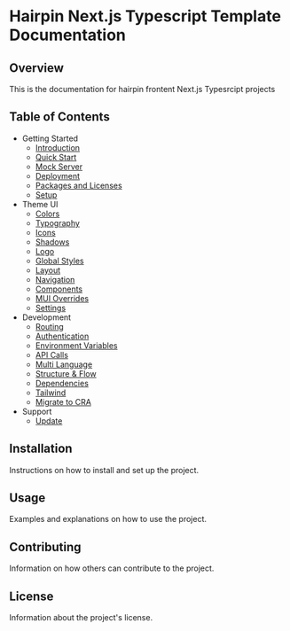 # Hairpin Next.js Typescript Template Documentation



## Overview
This is the documentation for hairpin frontent Next.js Typesrcipt projects

## Table of Contents

- Getting Started
  - [Introduction](docs/getting-started/intro.md)
  - [Quick Start](docs/getting-started/quick-start.md)
  - [Mock Server](docs/getting-started/mock-server.md)
  - [Deployment](docs/getting-started/deployment.md)
  - [Packages and Licenses](docs/getting-started/packages-licenses.md)
  - [Setup](docs/getting-started/setup.md)
- Theme UI
  - [Colors](docs/theme-ui/colors.md)
  - [Typography](docs/theme-ui/typography.md)
  - [Icons](docs/theme-ui/icons.md)
  - [Shadows](docs/theme-ui/shadows.md)
  - [Logo](docs/theme-ui/logo.md)
  - [Global Styles](docs/theme-ui/global-styles.md)
  - [Layout](docs/theme-ui/layout.md)
  - [Navigation](docs/theme-ui/navigation.md)
  - [Components](docs/theme-ui/components.md)
  - [MUI Overrides](docs/theme-ui/overrides.md)
  - [Settings](docs/theme-ui/settings.md)
- Development
  - [Routing](docs/development/routing.md)
  - [Authentication](docs/development/auth.md)
  - [Environment Variables](docs/development/env.md)
  - [API Calls](docs/development/api.md)
  - [Multi Language](docs/development/i18n.md)
  - [Structure & Flow](docs/development/structure.md)
  - [Dependencies](docs/development/dependencies.md)
  - [Tailwind](docs/development/tailwind.md)
  - [Migrate to CRA](docs/development/cra.md)
- Support
  - [Update](docs/support/update.md)



## Installation

Instructions on how to install and set up the project.

## Usage

Examples and explanations on how to use the project.

## Contributing

Information on how others can contribute to the project.

## License

Information about the project's license.